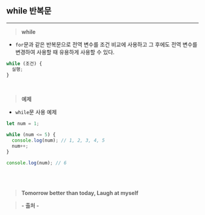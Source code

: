 ## while 반복문

---

> **while**

- `for`문과 같은 반복문으로 전역 변수를 조건 비교에 사용하고 그 후에도 전역 변수를 변경하여 사용할 때 유용하게 사용할 수 있다.

```javascript
while (조건) {
  실행;
}
```

<br>

> **예제**

- `while`문 사용 예제

```javascript
let num = 1;

while (num <= 5) {
  console.log(num); // 1, 2, 3, 4, 5
  num++;
}

console.log(num); // 6
```

<br><br>

> **Tomorrow better than today, Laugh at myself**

> **- 출처 -**
